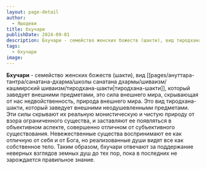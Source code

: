 ```yaml
---
layout: page-detail
author:
  - Яшодеви
title: бхучари
publishDate: 2024-09-01
description: Бхучари - семейство женских божеств (шакти), вид тиродхана-шакти, который заведует внешними предметами, это сила внешнего мира, скрывающая от нас недвойственность, природа внешнего мира.
tags:
  - бхучари
image:
---
```

**Бхучари** - семейство женских божеств (шакти), вид [[pages/ануттара-тантра/санатана-дхарма/школы санатана дхармы/шиваизм/кашмирский шиваизм/тиродхана-шакти|тиродхана-шакти]], который заведует внешними предметами, это сила внешнего мира, скрывающая от нас недвойственность, природа внешнего мира.
Это вид тиродхана-шакти, который заведует внешними неодушевленными предметами. Эти силы скрывают их реальную монистическую и чистую природу от взора ограниченного существа, и заставляют ее появляться в объективном аспекте, совершенно отличном от субъективного существования. Невежественные существа воспринимают ее как отличную от себя и от Бога, но реализованные души видят все как собственное тело. Таким образом, бхучари отвечают за поддержание неверных взглядов земных душ до тех пор, пока в последних не зарождается правильное знание.

